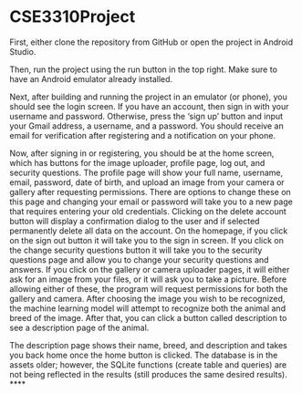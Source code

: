 # CSE3310Project
First, either clone the repository from GitHub or open the project in Android Studio. 

Then, run the project using the run button in the top right. Make sure to have an Android emulator already installed. 

Next, after building and running the project in an emulator (or phone), you should see the login screen. If you have an account, then sign in with your username
and password. Otherwise, press the ‘sign up’ button and input your Gmail address, a username, and a password. You should receive an email for verification after
registering and a notification on your phone.  

Now, after signing in or registering, you should be at the home screen, which has buttons for the image uploader, profile page, log out, and security questions.
The profile page will show your full name, username, email, password, date of birth, and upload an image from your camera or gallery after requesting
permissions. There are options to change these on this page and changing your email or password will take you to a new page that requires entering your old
credentials. Clicking on the delete account button will display a confirmation dialog to the user and if selected permanently delete all data on the account. On
the homepage, if you click on the sign out button it will take you to the sign in screen. If you click on the change security questions button it will take you
to the security questions page and allow you to change your security questions and answers. If you click on the gallery or camera uploader pages, it will either
ask for an image from your files, or it will ask you to take a picture. Before allowing either of these, the program will request permissions for both the
gallery and camera. After choosing the image you wish to be recognized, the machine learning model will attempt to recognize both the animal and breed of the
image. After that, you can click a button called description to see a description page of the animal. 

The description page shows their name, breed, and description and takes you back home once the home button is clicked. The database is in the assets older;
however, the SQLite functions (create table and queries) are not being reflected in the results (still produces the same desired results). ****
